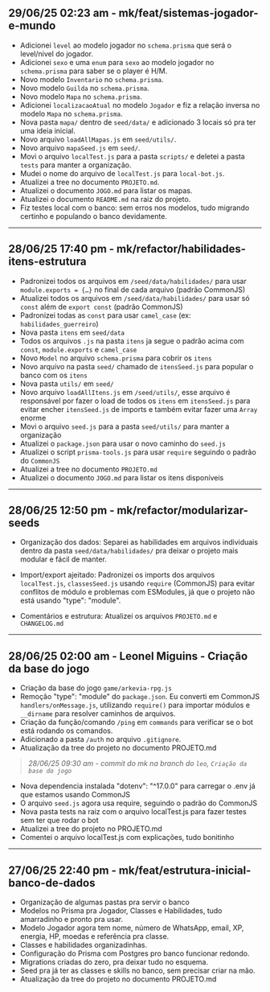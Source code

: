 ## 29/06/25 02:23 am - mk/feat/sistemas-jogador-e-mundo

- Adicionei `level` ao modelo jogador no `schema.prisma` que será o level/nivel do jogador.
- Adicionei `sexo` e uma `enum` para `sexo` ao modelo jogador no `schema.prisma` para saber se o player é H/M.
- Novo modelo `Inventario` no `schema.prisma`.
- Novo modelo `Guilda` no `schema.prisma`.
- Novo modelo `Mapa` no `schema.prisma`.
- Adicionei `localizacaoAtual` no modelo `Jogador` e fiz a relação inversa no modelo `Mapa` no `schema.prisma`.
- Nova pasta `mapa/` dentro de `seed/data/` e adicionado 3 locais só pra ter uma ideia inicial.
- Novo arquivo `loadAllMapas.js` em `seed/utils/`.
- Novo arquivo `mapaSeed.js` em `seed/`.
- Movi o arquivo `localTest.js` para a pasta `scripts/` e deletei a pasta `tests` para manter a organização.
- Mudei o nome do arquivo de `localTest.js` para `local-bot.js`.
- Atualizei a tree no documento `PROJETO.md`.
- Atualizei o documento `JOGO.md` para listar os mapas.
- Atualizei o documento `README.md` na raiz do projeto.
- Fiz testes local com o banco: sem erros nos modelos, tudo migrando certinho e populando o banco devidamente.

---

## 28/06/25 17:40 pm - mk/refactor/habilidades-itens-estrutura

- Padronizei todos os arquivos em `/seed/data/habilidades/` para usar `module.exports = {…}` no final de cada arquivo (padrão CommonJS)
- Atualizei todos os arquivos em `/seed/data/habilidades/` para usar só `const` além de `export const` (padrão CommonJS)
- Padronizei todas as `const` para usar `camel_case` (ex: `habilidades_guerreiro`)
- Nova pasta `itens` em `seed/data`
- Todos os arquivos `.js` na pasta `itens` ja segue o padrão acima com `const`, `module.exports` e `camel_case`
- Novo `Model` no arquivo `schema.prisma` para cobrir os `itens`
- Novo arquivo na pasta `seed/` chamado de `itensSeed.js` para popular o banco com os `itens`
- Nova pasta `utils/` em `seed/` 
- Novo arquivo `loadAllItens.js` em `/seed/utils/`, esse arquivo é responsável por fazer o load de todos os `itens` em `itensSeed.js` para evitar encher `itensSeed.js` de imports e também evitar fazer uma `Array` enorme
- Movi o arquivo `seed.js` para a pasta `seed/utils/` para manter a organização
- Atualizei o `package.json` para usar o novo caminho do `seed.js`
- Atualizei o script `prisma-tools.js` para usar `require` seguindo o padrão do `CommonJS`
- Atualizei a tree no documento `PROJETO.md`
- Atualizei o documento `JOGO.md` para listar os itens disponíveis

---

## 28/06/25 12:50 pm - mk/refactor/modularizar-seeds

- Organização dos dados: Separei as habilidades em arquivos individuais dentro da pasta `seed/data/habilidades/` pra deixar o projeto mais modular e fácil de manter.

- Import/export ajeitado: Padronizei os imports dos arquivos `localTest.js`, `classesSeed.js` usando `require` (CommonJS) para evitar conflitos de módulo e problemas com ESModules, já que o projeto não está usando "type": "module".

- Comentários e estrutura: Atualizei os arquivos `PROJETO.md` e `CHANGELOG.md`

---

## 28/06/25 02:00 am - Leonel Miguins - Criação da base do jogo

* Criação da base do jogo ``game/arkevia-rpg.js``
* Remoção "type": "module" do ``package.json``. Eu converti em CommonJS ``handlers/onMessage.js``, utilizando `require()` para importar módulos e `__dirname` para resolver caminhos de arquivos.
* Criação da função/comando  ``/ping`` em ``commands`` para verificar se o bot está rodando os comandos.
* Adicionado a pasta ``/auth`` no arquivo ``.gitignore``.
* Atualização da tree do projeto no documento PROJETO.md

> _28/06/25 09:30 am - commit do mk na branch do `leo`, `Criação da base do jogo`_

- Nova dependencia instalada "dotenv": "^17.0.0" para carregar o .env já que estamos usando CommonJS
- O arquivo `seed.js` agora usa require, seguindo o padrão do CommonJS
- Nova pasta tests na raiz com o arquivo localTest.js para fazer testes sem ter que rodar o bot
- Atualizei a tree do projeto no PROJETO.md
- Comentei o arquivo localTest.js com explicações, tudo bonitinho

---

## 27/06/25 22:40 pm - mk/feat/estrutura-inicial-banco-de-dados

* Organização de algumas pastas pra servir o banco
* Modelos no Prisma pra Jogador, Classes e Habilidades, tudo amarradinho e pronto pra usar.
* Modelo Jogador agora tem nome, número de WhatsApp, email, XP, energia, HP, moedas e referência pra classe.
* Classes e habilidades organizadinhas.
* Configuração do Prisma com Postgres pro banco funcionar redondo.
* Migrations criadas do zero, pra deixar tudo no esquema.
* Seed pra já ter as classes e skills no banco, sem precisar criar na mão.
* Atualização da tree do projeto no documento PROJETO.md
